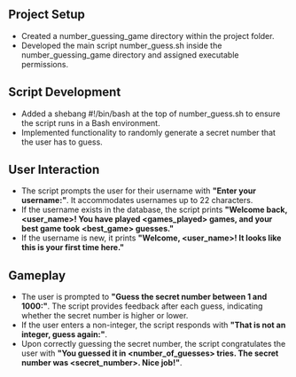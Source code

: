 Project Setup
-

- Created a number_guessing_game directory within the project folder.
- Developed the main script number_guess.sh inside the number_guessing_game directory and assigned executable permissions.

Script Development
-
- Added a shebang #!/bin/bash at the top of number_guess.sh to ensure the script runs in a Bash environment.
- Implemented functionality to randomly generate a secret number that the user has to guess.

User Interaction
-
- The script prompts the user for their username with **"Enter your username:"**. It accommodates usernames up to 22 characters.
- If the username exists in the database, the script prints **"Welcome back,<user_name>! You have played <games_played> games, and your best game took <best_game> guesses."**
- If the username is new, it prints **"Welcome, <user_name>! It looks like this is your first time here."**

Gameplay
-
- The user is prompted to **"Guess the secret number between 1 and 1000:"**. The script provides feedback after each guess, indicating whether the secret number is higher or lower.
- If the user enters a non-integer, the script responds with **"That is not an integer, guess again:"**.
- Upon correctly guessing the secret number, the script congratulates the user with **"You guessed it in <number_of_guesses> tries. The secret number was <secret_number>. Nice job!"**.
